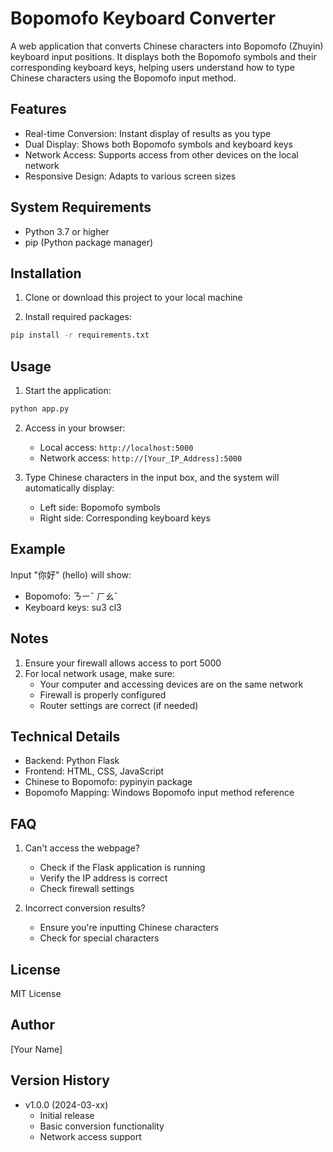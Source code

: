 # Bopomofo Keyboard Converter

A web application that converts Chinese characters into Bopomofo (Zhuyin) keyboard input positions. It displays both the Bopomofo symbols and their corresponding keyboard keys, helping users understand how to type Chinese characters using the Bopomofo input method.

## Features

- Real-time Conversion: Instant display of results as you type
- Dual Display: Shows both Bopomofo symbols and keyboard keys
- Network Access: Supports access from other devices on the local network
- Responsive Design: Adapts to various screen sizes

## System Requirements

- Python 3.7 or higher
- pip (Python package manager)

## Installation

1. Clone or download this project to your local machine

2. Install required packages:
```bash
pip install -r requirements.txt
```

## Usage

1. Start the application:
```bash
python app.py
```

2. Access in your browser:
   - Local access: `http://localhost:5000`
   - Network access: `http://[Your_IP_Address]:5000`

3. Type Chinese characters in the input box, and the system will automatically display:
   - Left side: Bopomofo symbols
   - Right side: Corresponding keyboard keys

## Example

Input "你好" (hello) will show:
- Bopomofo: ㄋㄧˇ ㄏㄠˇ
- Keyboard keys: su3 cl3

## Notes

1. Ensure your firewall allows access to port 5000
2. For local network usage, make sure:
   - Your computer and accessing devices are on the same network
   - Firewall is properly configured
   - Router settings are correct (if needed)

## Technical Details

- Backend: Python Flask
- Frontend: HTML, CSS, JavaScript
- Chinese to Bopomofo: pypinyin package
- Bopomofo Mapping: Windows Bopomofo input method reference

## FAQ

1. Can't access the webpage?
   - Check if the Flask application is running
   - Verify the IP address is correct
   - Check firewall settings

2. Incorrect conversion results?
   - Ensure you're inputting Chinese characters
   - Check for special characters

## License

MIT License

## Author

[Your Name]

## Version History

- v1.0.0 (2024-03-xx)
  - Initial release
  - Basic conversion functionality
  - Network access support 